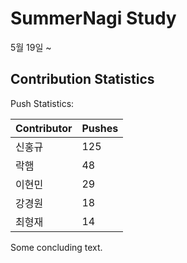 # SummerNagi Study

5월 19일 ~ 

## Contribution Statistics

Push Statistics:

| Contributor | Pushes |
| ----------- | ------ |
| 신홍규 | 125 |
| 락햄 | 48 |
| 이현민 | 29 |
| 강경원 | 18 |
| 최형재 | 14 |

Some concluding text.

